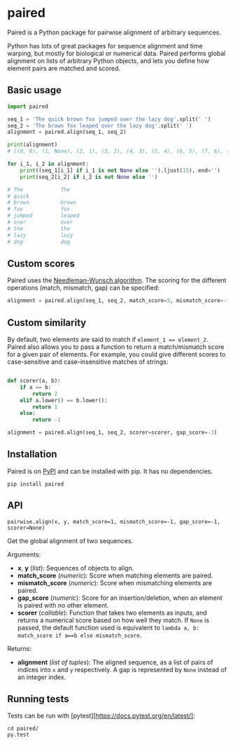 # paired

Paired is a Python package for pairwise alignment of arbitrary sequences. 

Python has lots of great packages for sequence alignment and time warping, but mostly for biological or numerical data. Paired performs global alignment on lists of arbitrary Python objects, and lets you define how element pairs are matched and scored.


## Basic usage

```python
import paired

seq_1 = 'The quick brown fox jumped over the lazy dog'.split(' ')
seq_2 = 'The brown fox leaped over the lazy dog'.split(' ')
alignment = paired.align(seq_1, seq_2)

print(alignment)
# [(0, 0), (1, None), (2, 1), (3, 2), (4, 3), (5, 4), (6, 5), (7, 6), (8, 7)]

for i_1, i_2 in alignment:
    print((seq_1[i_1] if i_1 is not None else '').ljust(15), end='')
    print(seq_2[i_2] if i_2 is not None else '')

# The            The
# quick          
# brown          brown
# fox            fox
# jumped         leaped
# over           over
# the            the
# lazy           lazy
# dog            dog
```



## Custom scores

Paired uses the [Needleman-Wunsch algorithm](https://en.wikipedia.org/wiki/Needleman%E2%80%93Wunsch_algorithm).  The scoring for the different operations (match, mismatch, gap) can be specified:

```python
alignment = paired.align(seq_1, seq_2, match_score=5, mismatch_score=-1, gap_score=-5)
```


## Custom similarity

By default, two elements are said to match if `element_1 == element_2`. Paired also allows you to pass a function to return a match/mismatch score for a given pair of elements. For example, you could give different scores to case-sensitive and case-insensitive matches of strings:


```python

def scorer(a, b):
    if a == b:
        return 2
    elif a.lower() == b.lower():
        return 1
    else:
        return -1

alignment = paired.align(seq_1, seq_2, scorer=scorer, gap_score=-3)
```




## Installation

Paired is on [PyPI](https://pypi.org/project/paired/) and can be installed with pip. It has no dependencies.

```shell
pip install paired
```


## API

`pairwise.align(x, y, match_score=1, mismatch_score=-1, gap_score=-1, scorer=None)`

Get the global alignment of two sequences.

Arguments:

* **x**, **y** (*list*): Sequences of objects to align.
* **match_score** (*numeric*): Score when matching elements are paired.
* **mismatch_score** (*numeric*): Score when mismatching elements are paired.
* **gap_score** (*numeric*): Score for an insertion/deletion, when an element is paired with no other element.
* **scorer** (*callable*): Function that takes two elements as inputs, and returns a numerical score based on how well they match.  If `None` is passed, the default function used is equivalent to `lambda a, b: match_score if a==b else mismatch_score`.

Returns: 

* **alignment** (*list of tuples*): The aligned sequence, as a list of pairs of indices into `x` and `y` respectively.  A gap is represented by `None` instead of an integer index.


## Running tests

Tests can be run with [pytest][https://docs.pytest.org/en/latest/]:

```shell
cd paired/
py.test
```
